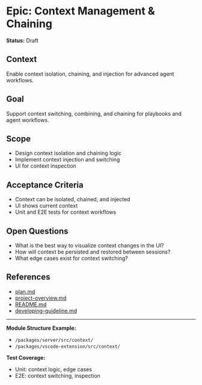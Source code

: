 # Epic: Context Management & Chaining

**Status:** Draft

## Context
Enable context isolation, chaining, and injection for advanced agent workflows.

## Goal
Support context switching, combining, and chaining for playbooks and agent workflows.

## Scope
- Design context isolation and chaining logic
- Implement context injection and switching
- UI for context inspection

## Acceptance Criteria
- Context can be isolated, chained, and injected
- UI shows current context
- Unit and E2E tests for context workflows

## Open Questions
- What is the best way to visualize context changes in the UI?
- How will context be persisted and restored between sessions?
- What edge cases exist for context switching?

## References
- [plan.md](../../plan.md)
- [project-overview.md](../../../project-overview.md)
- [README.md](../../../README.md)
- [developing-guideline.md](../../../developing-guideline.md)

---

**Module Structure Example:**
- `/packages/server/src/context/`
- `/packages/vscode-extension/src/context/`

**Test Coverage:**
- Unit: context logic, edge cases
- E2E: context switching, inspection
